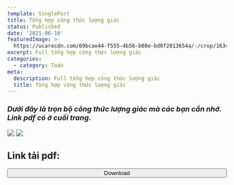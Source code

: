 ```yaml
---
template: SinglePost
title: Tổng hợp công thức lượng giác
status: Published
date: '2021-06-10'
featuredImage: >-
  https://ucarecdn.com/69bcae44-f555-4b56-b08e-bd0f2013654a/-/crop/1634x1690/0,434/-/preview/
excerpt: Full tổng hợp công thức lượng giác
categories:
  - category: Toán
meta:
  description: Full tổng hợp công thức lượng giác
  title: Tổng hợp công thức lượng giác
---
```


<i><h3>Dưới đây là trọn bộ công thức lượng giác mà các bạn cần nhớ.<br />Link pdf có ở cuối trang.</h3></i>

<img src="https://i.imgur.com/HqQGPw6.png"/>
<img src="https://i.imgur.com/FRzykWg.png"/>

## Link tải pdf:

<a href="https://github.com/DangDev/DangDev.github.io/releases/download/File/Full-cong-thuc-luong-giac.pdf"><button class="btn" style="width:100%"><i class="fa fa-download"></i> Download</button></a>
